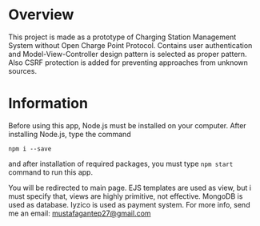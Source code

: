 # Overview
This project is made as a prototype of Charging Station Management System without Open Charge Point Protocol. Contains user authentication and Model-View-Controller design pattern is selected as proper pattern.
Also CSRF protection is added for preventing approaches from unknown sources. 

# Information
Before using this app, Node.js must be installed on your computer. After installing Node.js, type the command

```
npm i --save
```
and after installation of required packages, you must type ```npm start``` command to run this app.

You will be redirected to main page. EJS templates are used as view, but i must specify that, views are highly primitive, not effective. MongoDB is used as database. Iyzico is used as payment system.
For more info, send me an email: mustafagantep27@gmail.com
